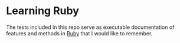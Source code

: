 # Learning Ruby

The tests included in this repo serve as executable documentation of features and methods in [Ruby](https://www.ruby-lang.org) that I would like to remember.
